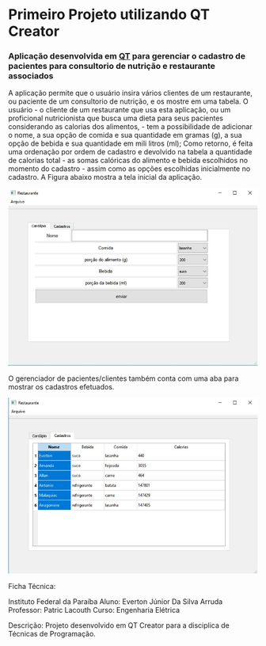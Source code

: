 
# Primeiro Projeto utilizando QT Creator
### Aplicação desenvolvida em [QT](http://www.qt.io) para gerenciar o cadastro de pacientes para consultorio de nutrição e restaurante associados

A aplicação permite que o usuário insira vários clientes de um restaurante, ou paciente de um consultorio de nutrição, e os mostre em uma tabela. O usuário - o cliente de um restaurante que usa esta aplicação, ou um proficional nutricionista que busca uma dieta para seus pacientes considerando as calorias dos alimentos, - tem a possibilidade de adicionar o nome, a sua opção de comida e sua quantidade em gramas (g), a sua opção de bebida e sua quantidade em mili litros (ml); Como retorno, é feita uma ordenação por ordem de cadastro e devolvido na tabela a quantidade de calorias total - as somas calóricas do alimento e bebida escolhidos no momento do cadastro - assim como as opções escolhidas inicialmente no cadastro. A Figura abaixo mostra a tela inicial da aplicação.

![](project_layout.jpg)

O gerenciador de pacientes/clientes também conta com uma aba para mostrar os cadastros efetuados.

![](table_data.jpg)

Ficha Técnica:

Instituto Federal da Paraíba
Aluno: Everton Júnior Da Silva Arruda
Professor: Patric Lacouth
Curso: Engenharia Elétrica

Descrição:
Projeto desenvolvido em QT Creator para a disciplica de Técnicas de Programação.

